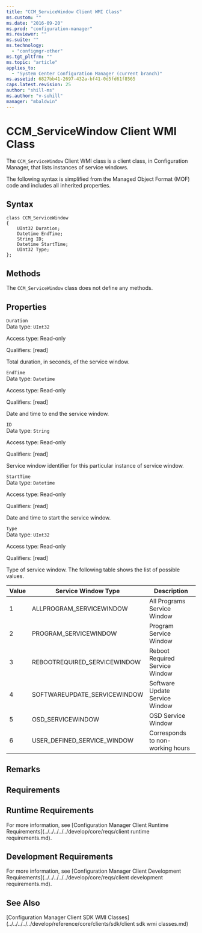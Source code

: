 ```yaml
---
title: "CCM_ServiceWindow Client WMI Class"
ms.custom: ""
ms.date: "2016-09-20"
ms.prod: "configuration-manager"
ms.reviewer: ""
ms.suite: ""
ms.technology: 
  - "configmgr-other"
ms.tgt_pltfrm: ""
ms.topic: "article"
applies_to: 
  - "System Center Configuration Manager (current branch)"
ms.assetid: 6827bb41-2697-432a-bf41-0d5fd61f8565
caps.latest.revision: 25
author: "shill-ms"
ms.author: "v-suhill"
manager: "mbaldwin"
---
```

# CCM_ServiceWindow Client WMI Class
The `CCM_ServiceWindow` Client WMI class is a client class, in Configuration Manager, that lists instances of service windows.  
  
 The following syntax is simplified from the Managed Object Format (MOF) code and includes all inherited properties.  
  
## Syntax  
  
```  
class CCM_ServiceWindow  
{  
    UInt32 Duration;  
    Datetime EndTime;  
    String ID;   
    Datetime StartTime;  
    UInt32 Type;   
};  
```  
  
## Methods  
 The `CCM_ServiceWindow` class does not define any methods.  
  
## Properties  
 `Duration`  
 Data type: `UInt32`  
  
 Access type: Read-only  
  
 Qualifiers: [read]  
  
 Total duration, in seconds, of the service window.  
  
 `EndTime`  
 Data type: `Datetime`  
  
 Access type: Read-only  
  
 Qualifiers: [read]  
  
 Date and time to end the service window.  
  
 `ID`  
 Data type: `String`  
  
 Access type: Read-only  
  
 Qualifiers: [read]  
  
 Service window identifier for this particular instance of service window.  
  
 `StartTime`  
 Data type: `Datetime`  
  
 Access type: Read-only  
  
 Qualifiers: [read]  
  
 Date and time to start the service window.  
  
 `Type`  
 Data type: `UInt32`  
  
 Access type: Read-only  
  
 Qualifiers: [read]  
  
 Type of service window. The following table shows the list of possible values.  
  
|Value|Service Window Type|Description|  
|-----------|-------------------------|-----------------|  
|1|ALLPROGRAM_SERVICEWINDOW|All Programs Service Window|  
|2|PROGRAM_SERVICEWINDOW|Program Service Window|  
|3|REBOOTREQUIRED_SERVICEWINDOW|Reboot Required Service Window|  
|4|SOFTWAREUPDATE_SERVICEWINDOW|Software Update Service Window|  
|5|OSD_SERVICEWINDOW|OSD Service Window|  
|6|USER_DEFINED_SERVICE_WINDOW|Corresponds to non-working hours|  
  
## Remarks  
  
## Requirements  
  
## Runtime Requirements  
 For more information, see [Configuration Manager Client Runtime Requirements](../../../../../develop/core/reqs/client runtime requirements.md).  
  
## Development Requirements  
 For more information, see [Configuration Manager Client Development Requirements](../../../../../develop/core/reqs/client development requirements.md).  
  
## See Also  
 [Configuration Manager Client SDK WMI Classes](../../../../../develop/reference/core/clients/sdk/client sdk wmi classes.md)